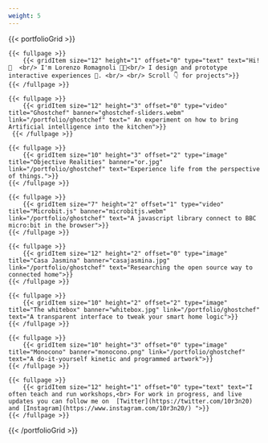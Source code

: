 ```yaml
---
weight: 5
---
```


{{< portfolioGrid >}}

	{{< fullpage >}}
		{{< gridItem size="12" height="1" offset="0" type="text" text="Hi! 👋  <br/> I'm Lorenzo Romagnoli 👨‍💻<br/> I design and prototype interactive experiences 🤖. <br/> <br/> Scroll 👇 for projects">}}
	{{< /fullpage >}}

	{{< fullpage >}}
	 	{{< gridItem size="12" height="3" offset="0" type="video" title="Ghostchef" banner="ghostchef-sliders.webm" link="/portfolio/ghostchef" text=" An experiment on how to bring Artificial intelligence into the kitchen">}}
	 {{< /fullpage >}}

	{{< fullpage >}}
		{{< gridItem size="10" height="3" offset="2" type="image" title="Objective Realities" banner="or.jpg" link="/portfolio/ghostchef" text="Experience life from the perspective of things.">}}
	{{< /fullpage >}}

	{{< fullpage >}}
		{{< gridItem size="7" height="2" offset="1" type="video" title="Microbit.js" banner="microbitjs.webm" link="/portfolio/ghostchef" text="A javascript library connect to BBC micro:bit in the browser">}}
	{{< /fullpage >}}

	{{< fullpage >}}
		{{< gridItem size="12" height="2" offset="0" type="image" title="Casa Jasmina" banner="casajasmina.jpg" link="/portfolio/ghostchef" text="Researching the open source way to connected home">}}
	{{< /fullpage >}}

	{{< fullpage >}}
		{{< gridItem size="10" height="2" offset="2" type="image" title="The whitebox" banner="whitebox.jpg" link="/portfolio/ghostchef" text="A transparent interface to tweak your smart home logic">}}
	{{< /fullpage >}}

	{{< fullpage >}}
		{{< gridItem size="10" height="3" offset="0" type="image" title="Monocono" banner="monocono.png" link="/portfolio/ghostchef" text="A do-it-yourself kinetic and programmed artwork">}}
	{{< /fullpage >}}

	{{< fullpage >}}
		{{< gridItem size="12" height="1" offset="0" type="text" text="I often teach and run workshops,<br> For work in progress, and live updates you can follow me on  [Twitter](https://twitter.com/10r3n20) and [Instagram](https://www.instagram.com/10r3n20/) ">}}
	{{< /fullpage >}}



{{< /portfolioGrid >}}

